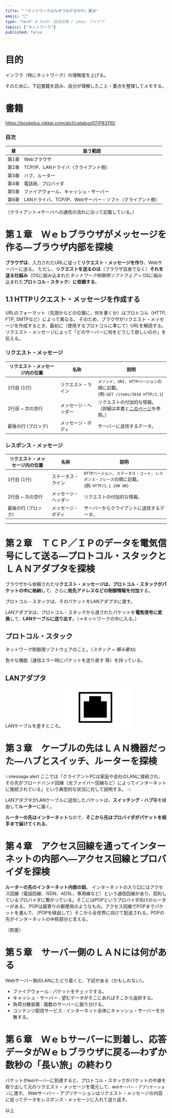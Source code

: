```yaml
---
title: "「ネットワークはなぜつながるのか」要点"
emoji: "📘"
type: "tech" # tech: 技術記事 / idea: アイデア
topics: ["ネットワーク"]
published: false
---
```


# 目的
インフラ（特にネットワーク）の理解度を上げる。

そのために、下記書籍を読み、自分が理解したこと・要点を整理してメモする。

# 書籍
https://bookplus.nikkei.com/atcl/catalog/07/P83110/

### 目次
| 章 | 扱う範囲 |
| - | - |
| 第1章 | Webブラウザ |
| 第2章 | TCP/IP、LANドライバ（クライアント側） |
| 第3章 | ハブ、ルーター |
| 第4章 | 電話局、プロバイダ |
| 第5章 | ファイアウォール、キャッシュ・サーバー |
| 第6章 | LANドライバ、TCP/IP、Webサーバー・ソフト（クライアント側） |

（クライアント→サーバへの通信の流れに沿って記載している。）


# 第１章　Ｗｅｂブラウザがメッセージを作る―ブラウザ内部を探検

**ブラウザは**、入力されたURLに従って**リクエスト・メッセージを作り**、Webサーバーに送る。
ただし、**リクエストを送るのは**（ブラウザ自身でなく）**それを送る仕組み**（OSに組み込まれた*ネットワーク制御用ソフトウェア* = OSに組み込まれた**プロトコル・スタック**）**に依頼する**。

## 1.1 HTTPリクエスト・メッセージを作成する
URLのフォーマット（先頭からどの位置に、何を書くか）はプロトコル（HTTP, FTP, SMTPなど）によって異なる。
そのため、ブラウザがリクエスト・メッセージを作成するとき、最初に（使用するプロトコルに準じて）URLを解読する。
リクエスト・メッセージによって「どのサーバーに何をどうして欲しいのか」を伝える。

### リクエスト・メッセージ
| リクエスト・メッセージ内の位置 | 名称 | 説明 |
| - | - | - |
| 1行目 (1行) | リクエスト・ライン | `メソッド, URI, HTTPバージョン`の順に記載。<br>(例: `GET /items/3818 HTTP/1.1`) |
| 2行目 ~ 次の空行 | メッセージ・ヘッダー | リクエストの付加的な情報。<br>（詳細は本書と[このページ](https://developer.mozilla.org/ja/docs/Web/HTTP/Headers)を参照。） |
| 最後の行 (ブロック) | メッセージ・ボディ | サーバーに送信するデータ。 |

### レスポンス・メッセージ
| リクエスト・メッセージ内の位置 | 名称 | 説明 |
| - | - | - |
| 1行目 (1行) | ステータス・ライン | `HTTPバージョン, ステータス・コード, レスポンス・フレーズ`の順に記載。<br>(例: `HTTP/1.1 200 OK`) |
| 2行目 ~ 次の空行 | メッセージ・ヘッダー | リクエストの付加的な情報。 |
| 最後の行 (ブロック) | メッセージ・ボディ | サーバーからクライアントに送信するデータ。 |


---

# 第２章　ＴＣＰ／ＩＰのデータを電気信号にして送る―プロトコル・スタックとＬＡＮアダプタを探検

ブラウザから依頼された**リクエスト・メッセージは、プロトコル・スタックがパケットの中に格納**して、さらに**宛先アドレスなどの制御情報を付加**する。

プロトコル・スタックは、そのパケットをLANアダプタに渡す。

LANアダプタは、プロトコル・スタックから渡されたパケットを**電気信号に変換**して、**LANケーブルに送り出す**。（→ネットワークの中に入る。）

## プロトコル・スタック
ネットワーク制御用ソフトウェアのこと。（*スタック = 積み重ね*）

色々な機能（通信エラー時にパケットを送り直す 等）を持っている。

## LANアダプタ
LANケーブルを差すところ。![](/images/why_connect_network/LAN-adapter.png)


# 第３章　ケーブルの先はＬＡＮ機器だった―ハブとスイッチ、ルーターを探検
:::message alert
ここでは「クライアントPCは家庭や会社のLANに接続され、その先がブロードバンド回線（光ファイバー回線など）によってインターネットに接続されている」という典型的な状況に対して説明する。
:::

LANアダプタがLANケーブルに送信したパケットは、**スイッチング・ハブ**等を経由して**ルーター**に届く。

**ルーターの先はインターネット**なので、**そこから先はプロバイダがパケットを相手まで届けてくれる**。


# 第４章　アクセス回線を通ってインターネットの内部へ―アクセス回線とプロバイダを探検
**ルーターの先のインターネット内部の話**。
インターネットの入り口にはアクセス回線（電話回線、ISDN、ADSL、専用線など）という通信回線があり、契約しているプロバイダに繋がっている。そこにはPOPというプロバイダ向けのルーターがある。
POPは最寄りの郵便局のようなもの。アクセス回線でPOPまでパケットを運んで、（POPを経由して）そこから全世界に向けて配送される。POPの先がインターネットの中核部分と言える。

（割愛）

# 第５章　サーバー側のＬＡＮには何がある
Webサーバー側のLANにたどり着くと、下記がある（かもしれない）。
- ファイアウォール : パケットをチェックする。
- キャッシュ・サーバー : 望むデータがそこにあればそこから返却する。
- 負荷分散装置 : 複数のサーバーに振り分ける。
- コンテンツ配信サービス : インターネット全体にキャッシュ・サーバーを分散する。


# 第６章　Ｗｅｂサーバーに到着し、応答データがＷｅｂブラウザに戻る―わずか数秒の「長い旅」の終わり
パケットが`Webサーバー`に到達すると、プロトコル・スタックがパケットの中身を取り出して元のリクエスト・メッセージを復元して、`Webサーバー・アプリケーション`に渡す。
Webサーバー・アプリケーションはリクエスト・メッセージの内容に従ってデータをレスポンス・メッセージに入れて送り返す。

以上
